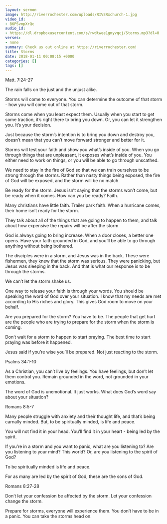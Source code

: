 ```yaml
---
layout: sermon
image: http://riverrochester.com/uploads/RIVERxchurch-1.jpg
video_id:
- B6PSvmpXrQc
audio_id:
- https://dl.dropboxusercontent.com/s/rwdtwee1gmyvqcj/Storms.mp3?dl=0
verses:
- none
summary: Check us out online at https://riverrochester.com!
title: Storms
date: 2018-01-11 00:08:15 +0000
categories: []
tags: []
---
```

Matt. 7:24-27

The rain falls on the just and the unjust alike. 

Storms will come to everyone. You can determine the outcome of that storm - how you will come out of that storm. 

Storms come when you least expect them. Usually when you start to get some traction, it’s right there to bring you down. Or, you can let it strengthen you. It’s your decision. 

Just because the storm’s intention is to bring you down and destroy you, doesn’t mean that you can’t move forward stronger and better for it.

Storms will test your faith and show you what’s inside of you. When you go through things that are unpleasant, it exposes what’s inside of you. You either need to work on things, or you will be able to go through unscathed.

We need to stay in the fire of God so that we can train ourselves to be strong through the storms. Rather than nasty things being exposed, the fire of God will be exposed, and the storm will be no match.

Be ready for the storm. Jesus isn’t saying that the storms won’t come, but be ready when it comes. How can you be ready? Faith. 

Many christians have little faith. Trailer park faith. When a hurricane comes, their home isn’t ready for the storm. 

They talk about all of the things that are going to happen to them, and talk about how expensive the repairs will be after the storm. 

God is always going to bring increase. When a door closes, a better one opens. Have your faith grounded in God, and you’ll be able to go through anything without being bothered. 

The disciples were in a storm, and Jesus was in the back. These were fishermen, they knew that the storm was serious. They were panicking, but Jesus was sleeping in the back. And that is what our response is to be through the storms. 

We can’t let the storm shake us.

One way to release your faith is through your words. You should be speaking the word of God over your situation. I know that my needs are met according to His riches and glory. This gives God room to move on your behalf.

Are you prepared for the storm? You have to be. The people that get hurt are the people who are trying to prepare for the storm when the storm is coming. 

Don’t wait for a storm to happen to start praying. The best time to start praying was before it happened. 

Jesus said if you’re wise you’ll be prepared. Not just reacting to the storm.

Psalms 34:1-10

As a Christian, you can’t live by feelings. You have feelings, but don’t let them control you. Remain grounded in the word, not grounded in your emotions. 

The word of God is unemotional. It just works. What does God’s word say about your situation?

Romans 8:5-7

Many people struggle with anxiety and their thought life, and that’s being carnally minded. But, to be spiritually minded, is life and peace. 

You will not find it in your head. You’ll find it in your heart - being led by the spirit.

If you’re in a storm and you want to panic, what are you listening to? Are you listening to your mind? This world? Or, are you listening to the spirit of God?

To be spiritually minded is life and peace. 

For as many are led by the spirit of God, these are the sons of God. 

Romans 8:27-28

Don’t let your confession be affected by the storm. Let your confession change the storm.

Prepare for storms, everyone will experience them. You don’t have to be in a panic. You can take the storms head on.